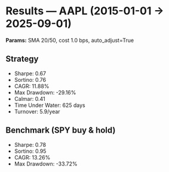 # Results — AAPL (2015-01-01 → 2025-09-01)

**Params:** SMA 20/50, cost 1.0 bps, auto_adjust=True

## Strategy
- Sharpe: 0.67
- Sortino: 0.76
- CAGR: 11.88%
- Max Drawdown: -29.16%
- Calmar: 0.41
- Time Under Water: 625 days
- Turnover: 5.9/year

## Benchmark (SPY buy & hold)
- Sharpe: 0.78
- Sortino: 0.95
- CAGR: 13.26%
- Max Drawdown: -33.72%
